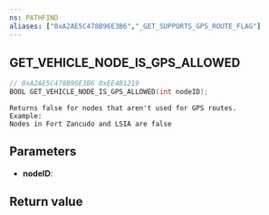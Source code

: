 ```yaml
---
ns: PATHFIND
aliases: ["0xA2AE5C478B96E3B6","_GET_SUPPORTS_GPS_ROUTE_FLAG"]
---
```

## GET_VEHICLE_NODE_IS_GPS_ALLOWED

```c
// 0xA2AE5C478B96E3B6 0xEE4B1219
BOOL GET_VEHICLE_NODE_IS_GPS_ALLOWED(int nodeID);
```

```
Returns false for nodes that aren't used for GPS routes.
Example:
Nodes in Fort Zancudo and LSIA are false
```

## Parameters
* **nodeID**: 

## Return value
